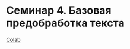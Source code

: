 # Семинар 4. Базовая предобработка текста

[Colab](https://colab.research.google.com/drive/1RWfr2VbpC3gXsdRZG8z9YSr5_XmERCK9?usp=sharing)
